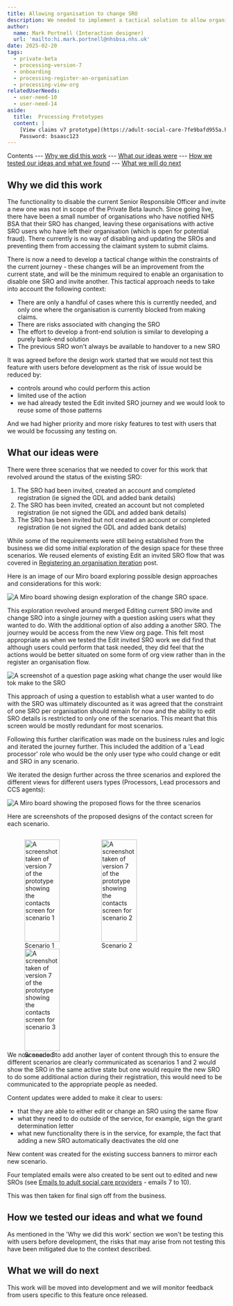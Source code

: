 ```yaml
---
title: Allowing organisation to change SRO
description: We needed to implement a tactical solution to allow organisation to change SRO due to a handful of issues in the live service.
author:
  name: Mark Portnell (Interaction designer)
  url: 'mailto:hi.mark.portnell@nhsbsa.nhs.uk'
date: 2025-02-20
tags:
  - private-beta
  - processing-version-7
  - onboarding
  - processing-register-an-organisation
  - processing-view-org
relatedUserNeeds:
  - user-need-10
  - user-need-14
aside:
  title:  Processing Prototypes
  content: |
    [View claims v7 prototype](https://adult-social-care-7fe9bafd955a.herokuapp.com/processing/prototypes/design/v7/) 
    Password: bsaasc123
---
```


Contents
--- [Why we did this work](#why-we-did-this-work)
--- [What our ideas were](#what-our-ideas-were)
--- [How we tested our ideas and what we found](#how-we-tested-our-ideas-and-what-we-found)
--- [What we will do next](#what-we-will-do-next)

## Why we did this work

The functionality to disable the current Senior Responsible Officer and invite a new one was not in scope of the Private Beta launch. Since going live, there have been a small number of organisations who have notified NHS BSA that their SRO has changed, leaving these organisations with active SRO users who have left their organisation (which is open for potential fraud). There currently is no way of disabling and updating the SROs and preventing them from accessing the claimant system to submit claims.

There is now a need to develop a tactical change within the constraints of the current journey - these changes will be an improvement from the current state, and will be the minimum required to enable an organisation to disable one SRO and invite another. This tactical approach needs to take into account the following context:
- There are only a handful of cases where this is currently needed, and only one where the organisation is currently blocked from making claims.
- There are risks associated with changing the SRO
- The effort to develop a front-end solution is similar to developing a purely bank-end solution
- The previous SRO won't always be available to handover to a new SRO

It was agreed before the design work started that we would not test this feature with users before development as the risk of issue would be reduced by:
- controls around who could perform this action
- limited use of the action
- we had already tested the Edit invited SRO journey and we would look to reuse some of those patterns

And we had higher priority and more risky features to test with users that we would be focussing any testing on.

## What our ideas were
There were three scenarios that we needed to cover for this work that revolved around the status of the existing SRO:
1. The SRO had been invited, created an account and completed registration (ie signed the GDL and added bank details)
2. The SRO has been invited, created an account but not completed registration (ie not signed the GDL and added bank details)
3. The SRO has been invited but not created an account or completed registration (ie not signed the GDL and added bank details)

While some of the requirements were still being established from the business we did some initial exploration of the design space for these three scenarios. We reused elements of existing Edit an invited SRO flow that was covered in [Registering an organisation iteration](../registering-a-org-iteration) post.

Here is an image of our Miro board exploring possible design approaches and considerations for this work:

![A Miro board showing design exploration of the change SRO space.](exploration.jpg "Design exploration Miro board")

This exploration revolved around merged Editing current SRO invite and change SRO into a single journey with a question asking users what they wanted to do. With the additional option of also adding a another SRO. The journey would be access from the new View org page. This felt most appropriate as when we tested the Edit invited SRO work we did find that although users could perform that task needed, they did feel that the actions would be better situated on some form of org view rather than in the register an organisation flow. 

![A screenshot of a question page asking what change the user would like tok make to the SRO](change-sro-question.jpg "What change would you like to make to the SRO question page.")

This approach of using a question to establish what a user wanted to do with the SRO was ultimately discounted as it was agreed that the constraint of one SRO per organisation should remain for now and the ability to edit SRO details is restricted to only one of the scenarios. This meant that this screen would be mostly redundant for most scenarios.

Following this further clarification was made on the business rules and logic and iterated the journey further. This included the addition of a 'Lead processor' role who would be the only user type who could change or edit and SRO in any scenario.

We iterated the design further across the three scenarios and explored the different views for different users types (Processors, Lead processors and CCS agents):

![A Miro board showing the proposed flows for the three scenarios](change-sro-journeys.jpg "Proposed design flows Miro board")


Here are screenshots of the proposed designs of the contact screen for each scenario. 
<div style="display: flex; flex-wrap: wrap; gap: 1rem;">
  <div style="flex: 1; max-width: 32%;">
  <figure>
    <img src="scenario-1.png" alt="A screenshot taken of version 7 of the prototype showing the contacts screen for scenario 1" style="width: 100%; height: auto;">
    <figcaption>Scenario 1</figcaption>
  </figure>
  </div>
  <div style="flex: 1; max-width: 32%;">
  <figure>
    <img src="scenario-2.png" alt="A screenshot taken of version 7 of the prototype showing the contacts screen for scenario 2" style="width: 100%; height: auto;">
    <figcaption>Scenario 2</figcaption>
  </figure>
  </div>
  <div style="flex: 1; max-width: 32%;">
  <figure>
    <img src="scenario-3.png" alt="A screenshot taken of version 7 of the prototype showing the contacts screen for scenario 3" style="width: 100%; height: auto;">
    <figcaption>Scenario 3</figcaption>
  </figure>
  </div>
</div>

We now needed to add another layer of content through this to ensure the different scenarios are clearly communicated as scenarios 1 and 2 would show the SRO in the same active state but one would require the new SRO to do some additional action during their registration, this would need to be communicated to the appropriate people as needed.

Content updates were added to make it clear to users:

- that they are able to either edit or change an SRO using the same flow
- what they need to do outside of the service, for example, sign the grant determination letter 
- what new functionality there is in the service, for example, the fact that adding a new SRO automatically deactivates the old one

New content was created for the existing success banners to mirror each new scenario. 

Four templated emails were also created to be sent out to edited and new SROs (see [Emails to adult social care providers](https://bsa2468.atlassian.net/wiki/spaces/ASCRS/pages/5002134478/Emails+to+adult+social+care+providers) - emails 7 to 10).

This was then taken for final sign off from the business. 

## How we tested our ideas and what we found
As mentioned in the 'Why we did this work' section we won't be testing this with users before development, the risks that may arise from not testing this have been mitigated due to the context described. 

## What we will do next
This work will be moved into development and we will monitor feedback from users specific to this feature once released. 